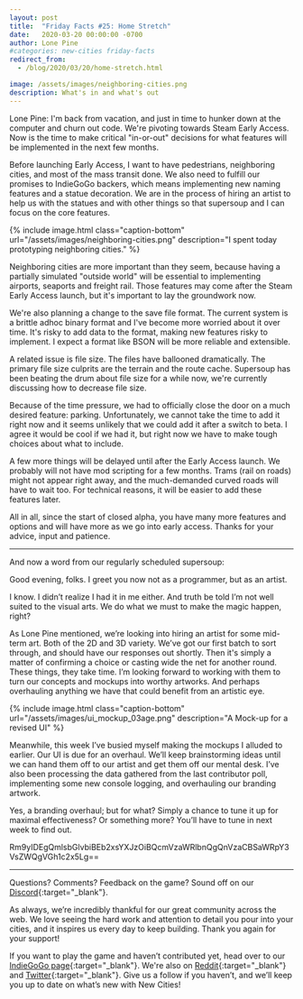 ```yaml
---
layout: post
title:  "Friday Facts #25: Home Stretch"
date:   2020-03-20 00:00:00 -0700
author: Lone Pine
#categories: new-cities friday-facts
redirect_from:
  - /blog/2020/03/20/home-stretch.html

image: /assets/images/neighboring-cities.png
description: What's in and what's out
---
```


Lone Pine: I'm back from vacation, and just in time to hunker down at the computer and churn out code. We're pivoting towards Steam Early Access. Now is the time to make critical "in-or-out" decisions for what features will be implemented in the next few months.

Before launching Early Access, I want to have pedestrians, neighboring cities, and most of the mass transit done. We also need to fulfill our promises to IndieGoGo backers, which means implementing new naming features and a statue decoration. We are in the process of hiring an artist to help us with the statues and with other things so that supersoup and I can focus on the core features.

{% include image.html class="caption-bottom"
  url="/assets/images/neighboring-cities.png"
  description="I spent today prototyping neighboring cities."
%}

Neighboring cities are more important than they seem, because having a partially simulated "outside world" will be essential to implementing airports, seaports and freight rail. Those features may come after the Steam Early Access launch, but it's important to lay the groundwork now.

We're also planning a change to the save file format. The current system is a brittle adhoc binary format and I've become more worried about it over time. It's risky to add data to the format, making new features risky to implement. I expect a format like BSON will be more reliable and extensible.

A related issue is file size. The files have ballooned dramatically. The primary file size culprits are the terrain and the route cache. Supersoup has been beating the drum about file size for a while now, we're currently discussing how to decrease file size.

Because of the time pressure, we had to officially close the door on a much desired feature: parking. Unfortunately, we cannot take the time to add it right now and it seems unlikely that we could add it after a switch to beta. I agree it would be cool if we had it, but right now we have to make tough choices about what to include.

A few more things will be delayed until after the Early Access launch. We probably will not have mod scripting for a few months. Trams (rail on roads) might not appear right away, and the much-demanded curved roads will have to wait too. For technical reasons, it will be easier to add these features later.

All in all, since the start of closed alpha, you have many more features and options and will have more as we go into early access. Thanks for your advice, input and patience.

***

And now a word from our regularly scheduled supersoup:

Good evening, folks. I greet you now not as a programmer, but as an artist. 

I know. I didn’t realize I had it in me either. And truth be told I’m not well suited to the visual arts. We do what we must to make the magic happen, right? 

As Lone Pine mentioned, we’re looking into hiring an artist for some mid-term art. Both of the 2D and 3D variety. We’ve got our first batch to sort through, and should have our responses out shortly. Then it's simply a matter of confirming a choice or casting wide the net for another round. These things, they take time. I’m looking forward to working with them to turn our concepts and mockups into worthy artworks. And perhaps overhauling anything we have that could benefit from an artistic eye. 

{% include image.html class="caption-bottom"
  url="/assets/images/ui_mockup_03age.png"
  description="A Mock-up for a revised UI"
%}

Meanwhile, this week I’ve busied myself making the mockups I alluded to earlier. Our UI is due for an overhaul. We’ll keep brainstorming ideas until we can hand them off to our artist and get them off our mental desk. I’ve also been processing the data gathered from the last contributor poll, implementing some new console logging, and overhauling our branding artwork. 

Yes, a branding overhaul; but for what? Simply a chance to tune it up for maximal effectiveness? Or something more? You’ll have to tune in next week to find out.

Rm9yIDEgQmlsbGlvbiBEb2xsYXJzOiBQcmVzaWRlbnQgQnVzaCBSaWRpY3VsZWQgVGh1c2x5Lg==

***

Questions? Comments? Feedback on the game? Sound off on our [Discord]{:target="_blank"}.

As always, we’re incredibly thankful for our great community across the web. We love seeing the hard work and attention to detail you pour into your cities, and it inspires us every day to keep building. Thank you again for your support!

If you want to play the game and haven’t contributed yet, head over to our [IndieGoGo page]{:target="_blank"}. We're also on [Reddit]{:target="_blank"} and [Twitter]{:target="_blank"}. Give us a follow if you haven’t, and we’ll keep you up to date on what’s new with New Cities!

[Discord]:  http://discord.gg/cz6t4J5
[IndieGoGo page]: https://igg.me/at/new-cities
[Reddit]: https://www.reddit.com/r/New_Cities
[Twitter]: https://twitter.com/lone_pine_games





